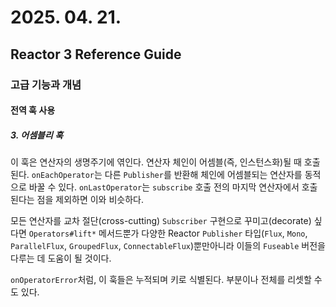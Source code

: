 # 2025. 04. 21.

## Reactor 3 Reference Guide

### 고급 기능과 개념

#### 전역 훅 사용

##### 3. 어셈블리 훅

이 훅은 연산자의 생명주기에 엮인다. 연산자 체인이 어셈블(즉, 인스턴스화)될 때 호출된다. `onEachOperator`는 다른 `Publisher`를 반환해 체인에 어셈블되는 연산자를 동적으로 바꿀 수 있다. `onLastOperator`는 `subscribe` 호출 전의 마지막 연산자에서 호출된다는 점을 제외하면 이와 비슷하다.

모든 연산자를 교차 절단(cross-cutting) `Subscriber` 구현으로 꾸미고(decorate) 싶다면 `Operators#lift*` 메서드뿐가 다양한 Reactor `Publisher` 타입(`Flux`, `Mono`, `ParallelFlux`, `GroupedFlux`, `ConnectableFlux`)뿐만아니라 이들의 `Fuseable` 버전을 다루는 데 도움이 될 것이다.

`onOperatorError`처럼, 이 훅들은 누적되며 키로 식별된다. 부분이나 전체를 리셋할 수도 있다.
